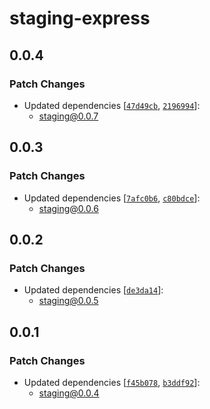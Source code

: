 # staging-express

## 0.0.4

### Patch Changes

- Updated dependencies [[`47d49cb`](https://github.com/AntoineKM/staging/commit/47d49cba927e6c51da86f4c3c900defb90a99ae8), [`2196994`](https://github.com/AntoineKM/staging/commit/2196994254c2cfd83056cfe4d15ac56b49a21ac8)]:
  - staging@0.0.7

## 0.0.3

### Patch Changes

- Updated dependencies [[`7afc0b6`](https://github.com/AntoineKM/staging/commit/7afc0b6bc604d7a5e14c40780101b0f85f52fa3b), [`c80bdce`](https://github.com/AntoineKM/staging/commit/c80bdce15f670791f531237bd6e12c224f19e959)]:
  - staging@0.0.6

## 0.0.2

### Patch Changes

- Updated dependencies [[`de3da14`](https://github.com/AntoineKM/staging/commit/de3da14c8128538441e63fabc3d7ea527c33413c)]:
  - staging@0.0.5

## 0.0.1

### Patch Changes

- Updated dependencies [[`f45b078`](https://github.com/AntoineKM/staging/commit/f45b078976ae4915b8e6f45d90f2c12e610044ae), [`b3ddf92`](https://github.com/AntoineKM/staging/commit/b3ddf92011d50c7ce5e8e15ff899e6f221021835)]:
  - staging@0.0.4
